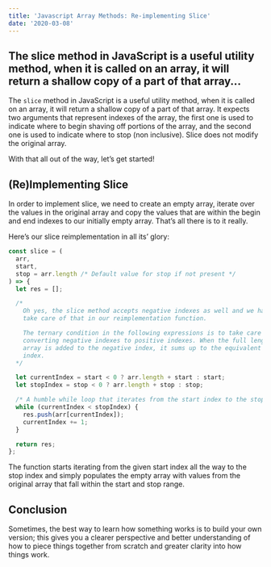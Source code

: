 ```yaml
---
title: 'Javascript Array Methods: Re-implementing Slice'
date: '2020-03-08'
---
```


The slice method in JavaScript is a useful utility method, when it is called on an
array, it will return a shallow copy of a part of that array...
---

The `slice` method in JavaScript is a useful utility method, when it is called on an
array, it will return a shallow copy of a part of that array. It expects two
arguments that represent indexes of the array, the first one is used to indicate
where to begin shaving off portions of the array, and the second one is used
to indicate where to stop (non inclusive). Slice does not modify the original
array.

With that all out of the way, let’s get started!

## (Re)Implementing Slice

In order to implement slice, we need to create an empty array, iterate over the values in the original array and copy the values that are within the begin and end indexes to our initially empty array. That’s all there is to it really.

Here’s our slice reimplementation in all its’ glory:

```js
const slice = (
  arr,
  start,
  stop = arr.length /* Default value for stop if not present */
) => {
  let res = [];

  /* 
    Oh yes, the slice method accepts negative indexes as well and we have to
    take care of that in our reimplementation function.

    The ternary condition in the following expressions is to take care of
    converting negative indexes to positive indexes. When the full length of the
    array is added to the negative index, it sums up to the equivalent positive
    index.
  */

  let currentIndex = start < 0 ? arr.length + start : start;
  let stopIndex = stop < 0 ? arr.length + stop : stop;

  /* A humble while loop that iterates from the start index to the stop index */
  while (currentIndex < stopIndex) {
    res.push(arr[currentIndex]);
    currentIndex += 1;
  }

  return res;
};
```

The function starts iterating from the given start index all the way to the stop
index and simply populates the empty array with values from the original array
that fall within the start and stop range.

## Conclusion

Sometimes, the best way to learn how something works is to build your own version;
this gives you a clearer perspective and better understanding of how to piece
things together from scratch and greater clarity into how things work.